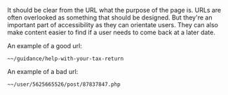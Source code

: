 It should be clear from the URL what the purpose of the page is. URLs are often overlooked as something that should be designed. But they're an important part of accessibility as they can orientate users. They can also make content easier to find if a user needs to come back at a later date.

An example of a good url:
```text
~~/guidance/help-with-your-tax-return
```

An example of a bad url: 
```text
~~/user/5625665526/post/87837847.php
```